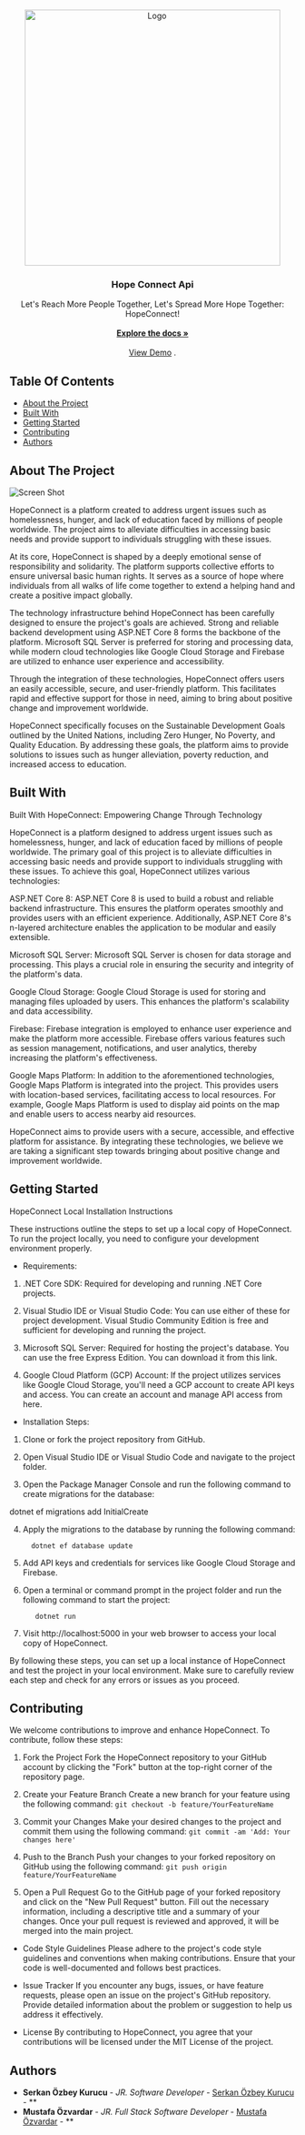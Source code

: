 <br/>
<p align="center">
  <a href="https://github.com/HopeConnect/HopeConnect.Api"> 
    <img src="Images/hopelogo.png" alt="Logo" width="450" height="450">
  </a>

  <h3 align="center">Hope Connect Api</h3>

  <p align="center">
    Let's Reach More People Together, Let's Spread More Hope Together: HopeConnect!
    <br/>
    <br/>
    <a href="https://github.com/HopeConnect/HopeConnect.Api"><strong>Explore the docs »</strong></a>
    <br/>
    <br/>
    <a href="https://github.com/HopeConnect/HopeConnect.Api">View Demo</a>
    .
  </p>
</p>



## Table Of Contents

* [About the Project](#about-the-project)
* [Built With](#built-with)
* [Getting Started](#getting-started)
* [Contributing](#contributing)
* [Authors](#authors)

## About The Project

![Screen Shot](Images/HopeConnectApi.png)

HopeConnect is a platform created to address urgent issues such as homelessness, hunger, and lack of education faced by millions of people worldwide. The project aims to alleviate difficulties in accessing basic needs and provide support to individuals struggling with these issues.

At its core, HopeConnect is shaped by a deeply emotional sense of responsibility and solidarity. The platform supports collective efforts to ensure universal basic human rights. It serves as a source of hope where individuals from all walks of life come together to extend a helping hand and create a positive impact globally.

The technology infrastructure behind HopeConnect has been carefully designed to ensure the project's goals are achieved. Strong and reliable backend development using ASP.NET Core 8 forms the backbone of the platform. Microsoft SQL Server is preferred for storing and processing data, while modern cloud technologies like Google Cloud Storage and Firebase are utilized to enhance user experience and accessibility.

Through the integration of these technologies, HopeConnect offers users an easily accessible, secure, and user-friendly platform. This facilitates rapid and effective support for those in need, aiming to bring about positive change and improvement worldwide.

HopeConnect specifically focuses on the Sustainable Development Goals outlined by the United Nations, including Zero Hunger, No Poverty, and Quality Education. By addressing these goals, the platform aims to provide solutions to issues such as hunger alleviation, poverty reduction, and increased access to education.

## Built With

Built With HopeConnect: Empowering Change Through Technology

HopeConnect is a platform designed to address urgent issues such as homelessness, hunger, and lack of education faced by millions of people worldwide. The primary goal of this project is to alleviate difficulties in accessing basic needs and provide support to individuals struggling with these issues. To achieve this goal, HopeConnect utilizes various technologies:

ASP.NET Core 8: ASP.NET Core 8 is used to build a robust and reliable backend infrastructure. This ensures the platform operates smoothly and provides users with an efficient experience. Additionally, ASP.NET Core 8's n-layered architecture enables the application to be modular and easily extensible.

Microsoft SQL Server: Microsoft SQL Server is chosen for data storage and processing. This plays a crucial role in ensuring the security and integrity of the platform's data.

Google Cloud Storage: Google Cloud Storage is used for storing and managing files uploaded by users. This enhances the platform's scalability and data accessibility.

Firebase: Firebase integration is employed to enhance user experience and make the platform more accessible. Firebase offers various features such as session management, notifications, and user analytics, thereby increasing the platform's effectiveness.

Google Maps Platform: In addition to the aforementioned technologies, Google Maps Platform is integrated into the project. This provides users with location-based services, facilitating access to local resources. For example, Google Maps Platform is used to display aid points on the map and enable users to access nearby aid resources.

HopeConnect aims to provide users with a secure, accessible, and effective platform for assistance. By integrating these technologies, we believe we are taking a significant step towards bringing about positive change and improvement worldwide.

## Getting Started

HopeConnect Local Installation Instructions

These instructions outline the steps to set up a local copy of HopeConnect. To run the project locally, you need to configure your development environment properly.

* Requirements:

1. .NET Core SDK: Required for developing and running .NET Core projects.

2. Visual Studio IDE or Visual Studio Code: You can use either of these for project development. Visual Studio Community Edition is free and sufficient for developing and running the project.

3. Microsoft SQL Server: Required for hosting the project's database. You can use the free Express Edition. You can download it from this link.

4. Google Cloud Platform (GCP) Account: If the project utilizes services like Google Cloud Storage, you'll need a GCP account to create API keys and access. You can create an account and manage API access from here.

* Installation Steps:

1. Clone or fork the project repository from GitHub.

2. Open Visual Studio IDE or Visual Studio Code and navigate to the project folder.

3. Open the Package Manager Console and run the following command to create migrations for the database:

dotnet ef migrations add InitialCreate

4. Apply the migrations to the database by running the following command:

         dotnet ef database update


5. Add API keys and credentials for services like Google Cloud Storage and Firebase.

6. Open a terminal or command prompt in the project folder and run the following command to start the project:

          dotnet run
7. Visit http://localhost:5000 in your web browser to access your local copy of HopeConnect.

By following these steps, you can set up a local instance of HopeConnect and test the project in your local environment. Make sure to carefully review each step and check for any errors or issues as you proceed.

## Contributing

We welcome contributions to improve and enhance HopeConnect. To contribute, follow these steps:

1. Fork the Project
Fork the HopeConnect repository to your GitHub account by clicking the "Fork" button at the top-right corner of the repository page.

2. Create your Feature Branch
Create a new branch for your feature using the following command:
            ``
      git checkout -b feature/YourFeatureName
        ``
3. Commit your Changes
Make your desired changes to the project and commit them using the following command:
           ``
         git commit -am 'Add: Your changes here'
          ``
4. Push to the Branch
Push your changes to your forked repository on GitHub using the following command:
        ``
         git push origin feature/YourFeatureName
          ``
5. Open a Pull Request
Go to the GitHub page of your forked repository and click on the "New Pull Request" button. Fill out the necessary information, including a descriptive title and a summary of your changes.
Once your pull request is reviewed and approved, it will be merged into the main project.

* Code Style Guidelines
Please adhere to the project's code style guidelines and conventions when making contributions. Ensure that your code is well-documented and follows best practices.

* Issue Tracker
If you encounter any bugs, issues, or have feature requests, please open an issue on the project's GitHub repository. Provide detailed information about the problem or suggestion to help us address it effectively.

* License
By contributing to HopeConnect, you agree that your contributions will be licensed under the MIT License of the project.




## Authors

* **Serkan Özbey Kurucu** - *JR. Software Developer* - [Serkan Özbey Kurucu](https://github.com/serkanozbeykurucu/) - **
* **Mustafa Özvardar** - *JR. Full Stack Software Developer* - [Mustafa Özvardar](https://github.com/mustafaozvardar/) - **

